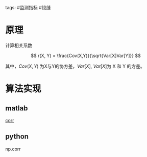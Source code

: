 tags: #监测指标 #铰缝 

# 原理
计算相关系数

$$ r(X, Y) = \frac{Cov(X,Y)}{\sqrt{Var[X]Var[Y]}} $$

其中，$Cov(X,Y)$ 为X与Y的协方差，$Var[X]$, $Var[X]$为 X 和 Y 的方差。


# 算法实现

## matlab

 [corr](http://www.mathwork.com)

## python

np.corr
